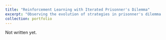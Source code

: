 ```yaml
---
title: "Reinforcement Learning with Iterated Prisonner's Dilemma"
excerpt: "Observing the evolution of strategies in prisonner's dilemma using reinforcement learning."
collection: portfolio
---
```


Not written yet.

